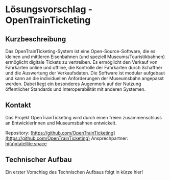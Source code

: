 # Lösungsvorschlag - OpenTrainTicketing

## Kurzbeschreibung

Das OpenTrainTicketing-System ist eine Open-Source-Software, die es kleinen und mittleren Eisenbahnen (und speziell Museums/Touristikbahnen) ermöglicht digitale Tickets zu vertreiben.
Es ermöglicht den Verkauf von Fahrkarten online und offline, die Kontrolle der Fahrkarten durch Schaffner und die Auswertung der Verkaufsdaten.
Die Software ist modular aufgebaut und kann an die individuellen Anforderungen der Museumsbahn angepasst werden.
Dabei liegt ein besonderes Augenmerk auf der Nutzung öffentlicher Standards und Interoperabilität mit anderen Systemen.

## Kontakt

Das Projekt OpenTrainTicketing wird durch einen freien zusammenschluss an EntwicklerInnen und Museumsbahnen entwickelt.

Repository: [https://github.com/OpenTrainTicketing](https://github.com/OpenTrainTicketing)
Ansprechpartner: [hi(a)xtatellite.space](mailto:hi@xatellite.space)

## Technischer Aufbau

Ein erster Vorschlag des Technischen Aufbaus folgt in kürze hier!
